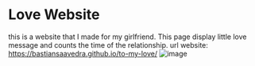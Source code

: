 # Love Website
this is a website that I made for my girlfriend. This page display little love message and counts the time of the relationship.
url website: https://bastiansaavedra.github.io/to-my-love/
![image](https://github.com/BastianSaavedra/to-my-love/assets/69812594/25eaa1d3-4036-40ff-922b-d7320cfbcf57)
